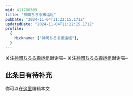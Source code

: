 ```yaml
---
mid: 411700399
title: "神岡ちろる搬运组"
pubDate: "2024-11-04T11:22:15.171Z"
updatedDate: "2024-11-04T11:22:15.171Z"
profile:
  {
    Nickname: ["神岡ちろる搬运组"],
  }
---
```


关注[神岡ちろる搬运组](https://space.bilibili.com/411700399)谢谢喵~ 关注[神岡ちろる搬运组](https://space.bilibili.com/411700399)谢谢喵~

## 此条目有待补充
你可以在[这里](https://github.com/Yuhanawa/VTuber.ICU/edit/master/src/content/v/神岡ちろる搬运组/index.md)编辑本文
